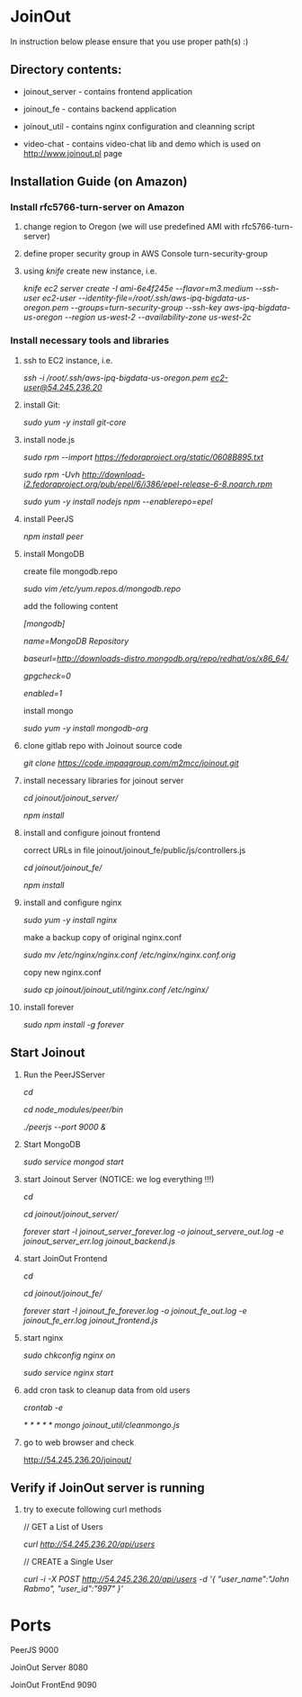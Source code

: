 # JoinOut

In instruction below please ensure that you use proper path(s) :)

## Directory contents:

* joinout_server - contains frontend application

* joinout_fe - contains backend application

* joinout_util - contains nginx configuration and cleanning script

* video-chat - contains video-chat lib and demo which is used on http://www.joinout.pl page

## Installation Guide (on Amazon)

### Install rfc5766-turn-server on Amazon 

1. change region to Oregon (we will use predefined AMI with rfc5766-turn-server)

2. define proper security group in AWS Console turn-security-group

3. using *knife* create new instance, i.e. 

    *knife ec2 server create -I ami-6e4f245e --flavor=m3.medium --ssh-user ec2-user --identity-file=/root/.ssh/aws-ipq-bigdata-us-oregon.pem  --groups=turn-security-group --ssh-key aws-ipq-bigdata-us-oregon --region us-west-2 --availability-zone us-west-2c*
    

### Install necessary tools and libraries

1. ssh to EC2 instance, i.e. 
    
    *ssh -i /root/.ssh/aws-ipq-bigdata-us-oregon.pem ec2-user@54.245.236.20*

2. install Git: 

    *sudo yum -y install git-core*

3. install node.js

    *sudo rpm --import https://fedoraproject.org/static/0608B895.txt*
    
    *sudo rpm -Uvh http://download-i2.fedoraproject.org/pub/epel/6/i386/epel-release-6-8.noarch.rpm*
    
    *sudo yum -y install nodejs npm --enablerepo=epel*

4. install PeerJS

    *npm install peer*

5. install MongoDB

    create file mongodb.repo

    *sudo vim /etc/yum.repos.d/mongodb.repo*
    
    add the following content

    *[mongodb]*

     *name=MongoDB Repository*
     
     *baseurl=http://downloads-distro.mongodb.org/repo/redhat/os/x86_64/*
     
     *gpgcheck=0*
     
     *enabled=1*

    install mongo
    
    *sudo yum -y install mongodb-org*

6. clone gitlab repo with Joinout source code

    *git clone https://code.impaqgroup.com/m2mcc/joinout.git*

7. install necessary libraries for joinout server

    *cd joinout/joinout_server/*
    
    *npm install*

8. install and configure joinout frontend

    correct URLs in file joinout/joinout_fe/public/js/controllers.js
    
    *cd joinout/joinout_fe/*
    
    *npm install*

9. install and configure nginx

    *sudo yum -y install nginx*

    make a backup copy of original nginx.conf
    
    *sudo mv /etc/nginx/nginx.conf /etc/nginx/nginx.conf.orig*

    copy new nginx.conf

    *sudo cp joinout/joinout_util/nginx.conf /etc/nginx/*

10. install forever

    *sudo npm install -g forever*


## Start Joinout

1. Run the PeerJSServer

    *cd*
    
    *cd node_modules/peer/bin*
    
    *./peerjs --port 9000 &*

2. Start MongoDB

    *sudo service mongod start*

3. start Joinout Server (NOTICE: we log everything !!!)

    *cd*

    *cd joinout/joinout_server/*
    
    *forever start -l joinout_server_forever.log -o joinout_servere_out.log -e joinout_server_err.log joinout_backend.js*

4. start JoinOut Frontend

    *cd*

    *cd joinout/joinout_fe/*

    *forever start -l joinout_fe_forever.log -o joinout_fe_out.log -e joinout_fe_err.log joinout_frontend.js*
    
5. start nginx

    *sudo chkconfig nginx on*
    
    *sudo service nginx start*

6. add cron task to cleanup data from old users

    *crontab -e*

    *\* \* \* \* \* mongo joinout_util/cleanmongo.js*


7. go to web browser and check

    http://54.245.236.20/joinout/

## Verify if JoinOut server is running

1. try to execute following curl methods

    // GET a List of Users

    *curl http://54.245.236.20/api/users*

    // CREATE a Single User
    
    *curl -i -X POST  http://54.245.236.20/api/users -d '{ "user_name":"John Rabmo", "user_id":"997" }'*
    
    
    
# Ports

PeerJS 9000

JoinOut Server 8080

JoinOut FrontEnd 9090
